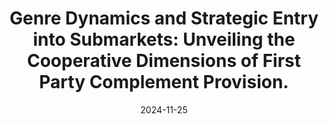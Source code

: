 ---
title: "Genre Dynamics and Strategic Entry into Submarkets: Unveiling the Cooperative Dimensions of First Party Complement Provision."
collection: research
type: "Dissertation Chapter"
excerpt: "In my first study, using a hazard model and employing instrumental variable techniques for robustness checks, I find that platform owners are more likely to introduce first-party complements that reveal development knowledge, particularly in technically demanding genres and in those where little such knowledge has been provided by existing complements. Additionally, a platform owner tends to introduce first-party complements to enhance a genre’s uniqueness when originally exclusive complements have been multihomed to other platforms. The underlying logic is that FPCP can increase a genre’s appeal to complementors by demonstrating how to develop complements within that genre (supply side) and by attracting more customers through improving the genre’s uniqueness (demand side). This paper is aimed for submitting to either the *Strategic Management Journal* or *Organization Science*."
permalink: /research/2024-11-25-Motivations-for-FPCP
date: 2024-11-25
---